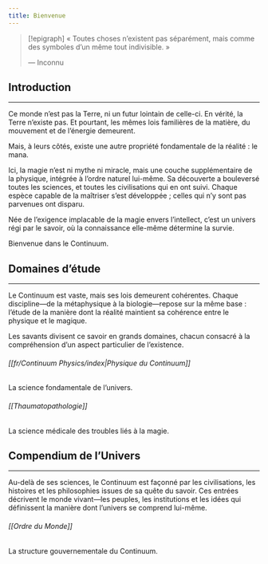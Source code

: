 ```yaml
---
title: Bienvenue
---
```

> [!epigraph]
> « Toutes choses n’existent pas séparément, mais comme des symboles d’un même tout indivisible. »
> 
> — Inconnu
## Introduction
---
Ce monde n’est pas la Terre, ni un futur lointain de celle-ci. En vérité, la Terre n’existe pas.
Et pourtant, les mêmes lois familières de la matière, du mouvement et de l’énergie demeurent.

Mais, à leurs côtés, existe une autre propriété fondamentale de la réalité : le mana.

Ici, la magie n’est ni mythe ni miracle, mais une couche supplémentaire de la physique, intégrée à l’ordre naturel lui-même. Sa découverte a bouleversé toutes les sciences,
et toutes les civilisations qui en ont suivi. Chaque espèce capable de la maîtriser s’est développée ; celles qui n’y sont pas parvenues ont disparu.

Née de l’exigence implacable de la magie envers l’intellect, c’est un univers régi par le savoir, où la connaissance elle-même détermine la survie.

Bienvenue dans le Continuum.
## Domaines d’étude
---
Le Continuum est vaste, mais ses lois demeurent cohérentes. Chaque discipline—de la métaphysique à la biologie—repose sur la même base : l’étude de la manière dont la réalité maintient sa cohérence entre le physique et le magique.

Les savants divisent ce savoir en grands domaines, chacun consacré à la compréhension d’un aspect particulier de l’existence.
###### [[fr/Continuum Physics/index|Physique du Continuum]] 
La science fondamentale de l’univers.
###### [[Thaumatopathologie]]
La science médicale des troubles liés à la magie.
## Compendium de l’Univers
---
Au-delà de ses sciences, le Continuum est façonné par les civilisations, les histoires et les philosophies issues de sa quête du savoir. Ces entrées décrivent le monde vivant—les peuples, les institutions et les idées qui définissent la manière dont l’univers se comprend lui-même.
###### [[Ordre du Monde]]
La structure gouvernementale du Continuum.